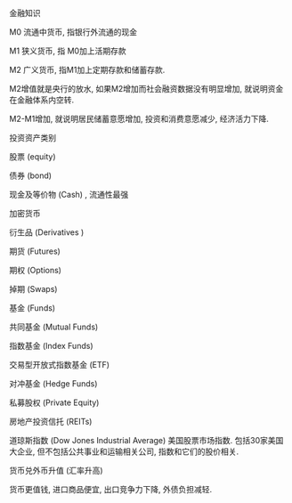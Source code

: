金融知识

M0 流通中货币, 指银行外流通的现金

M1 狭义货币, 指 M0加上活期存款

M2 广义货币, 指M1加上定期存款和储蓄存款. 

M2增值就是央行的放水, 如果M2增加而社会融资数据没有明显增加, 就说明资金在金融体系内空转. 

M2-M1增加, 就说明居民储蓄意愿增加, 投资和消费意愿减少, 经济活力下降. 

投资资产类别

股票 (equity) 

债券 (bond) 

现金及等价物 (Cash) , 流通性最强

加密货币

衍生品 (Derivatives ) 

期货 (Futures) 

期权 (Options) 

掉期 (Swaps) 

基金 (Funds) 

共同基金 (Mutual Funds) 

指数基金 (Index Funds) 

交易型开放式指数基金 (ETF) 

对冲基金 (Hedge Funds) 

私募股权 (Private Equity) 

房地产投资信托 (REITs) 

道琼斯指数 (Dow Jones Industrial Average) 美国股票市场指数. 包括30家美国大企业, 但不包括公共事业和运输相关公司, 指数和它们的股价相关. 

货币兑外币升值 (汇率升高) 

货币更值钱, 进口商品便宜, 出口竞争力下降, 外债负担减轻. 